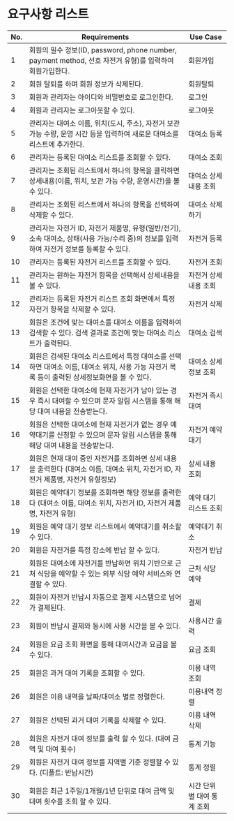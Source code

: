 # 요구사항 리스트

| No. | Requirements                                                                                                                                  | Use Case                    |
| --- | --------------------------------------------------------------------------------------------------------------------------------------------- | --------------------------- |
| 1   | 회원의 필수 정보(ID, password, phone number, payment method, 선호 자전거 유형)를 입력하여 회원가입한다.                                       | 회원가입                    |
| 2   | 회원 탈퇴를 하며 회원 정보가 삭제된다.                                                                                                        | 회원탈퇴                    |
| 3   | 회원과 관리자는 아이디와 비밀번호로 로그인한다.                                                                                               | 로그인                      |
| 4   | 회원과 관리자는 로그아웃할 수 있다.                                                                                                           | 로그아웃                    |
| 5   | 관리자는 대여소 이름, 위치(도시, 주소), 자전거 보관 가능 수량, 운영 시간 등을 입력하여 새로운 대여소를 리스트에 추가한다.                     | 대여소 등록                 |
| 6   | 관리자는 등록된 대여소 리스트를 조회할 수 있다.                                                                                               | 대여소 조회                 |
| 7   | 관리자는 조회된 리스트에서 하나의 항목을 클릭하면 상세내용(이름, 위치, 보관 가능 수량, 운영시간)을 볼 수 있다.                                | 대여소 상세내용 조회        |
| 8   | 관리자는 조회된 리스트에서 하나의 항목을 선택하여 삭제할 수 있다.                                                                             | 대여소 삭제하기             |
| 9   | 관리자는 자전거 ID, 자전거 제품명, 유형(일반/전기), 소속 대여소, 상태(사용 가능/수리 중)의 정보를 입력하여 자전거 정보를 등록할 수 있다.      | 자전거 등록                 |
| 10  | 관리자는 등록된 자전거 리스트를 조회할 수 있다.                                                                                               | 자전거 조회                 |
| 11  | 관리자는 원하는 자전거 항목을 선택해서 상세내용을 볼 수 있다.                                                                                 | 자전거 상세내용 조회        |
| 12  | 관리자는 등록된 자전거 리스트 조회 화면에서 특정 자전거 항목을 삭제할 수 있다.                                                                | 자전거 삭제                 |
| 13  | 회원은 조건에 맞는 대여소를 대여소 이름을 입력하여 검색할 수 있다. 검색 결과로 조건에 맞는 대여소 리스트가 출력된다.                          | 대여소 검색                 |
| 14  | 회원은 검색된 대여소 리스트에서 특정 대여소를 선택하면 대여소 이름, 대여소 위치, 사용 가능 자전거 목록 등이 출력된 상세정보화면을 볼 수 있다. | 대여소 상세정보 조회        |
| 15  | 회원은 선택한 대여소에 현재 자전거가 남아 있는 경우 즉시 대여할 수 있으며 문자 알림 시스템을 통해 해당 대여 내용을 전송받는다.                | 자전거 즉시대여             |
| 16  | 회원은 선택한 대여소에 현재 자전거가 없는 경우 예약대기를 신청할 수 있으며 문자 알림 시스템을 통해 해당 대여 내용을 전송받는다.               | 자전거 예약대기             |
| 17  | 회원은 현재 대여 중인 자전거를 조회하면 상세 내용을 출력한다 (대여소 이름, 대여소 위치, 자전거 ID, 자전거 제품명, 자전거 유형정보)            | 상세 내용 조회              |
| 18  | 회원은 예약대기 정보를 조회하면 해당 정보를 출력한다 (대여소 이름, 대여소 위치, 자전거 ID, 자전거 제품명, 자전거 유형)                        | 예약 대기 리스트 조회       |
| 19  | 회원은 예약 대기 정보 리스트에서 예약대기를 취소할 수 있다.                                                                                   | 예약대기 취소               |
| 20  | 회원은 자전거를 특정 장소에 반납 할 수 있다.                                                                                                  | 자전거 반납                 |
| 21  | 회원은 대여소에 자전거를 반납하면 위치 기반으로 근처 식당을 예약할 수 있는 외부 식당 예약 서비스와 연결할 수 있다.                            | 근처 식당 예약              |
| 22  | 회원이 자전거 반납시 자동으로 결제 시스템으로 넘어가 결제된다.                                                                                | 결제                        |
| 23  | 회원이 반납시 결제와 동시에 사용 시간을 볼 수 있다.                                                                                           | 사용시간 출력               |
| 24  | 회원은 요금 조회 화면을 통해 대여시간과 요금을 볼 수 있다.                                                                                    | 요금 조회                   |
| 25  | 회원은 과거 대여 기록을 조회할 수 있다.                                                                                                       | 이용 내역 조회              |
| 26  | 회원은 이용 내역을 날짜/대여소 별로 정렬한다.                                                                                                 | 이용내역 정렬               |
| 27  | 회원은 선택된 과거 대여 기록을 삭제할 수 있다.                                                                                                | 이용 내역 삭제              |
| 28  | 회원은 자전거 대여 정보를 출력 할 수 있다. (대여 금액 및 대여 횟수)                                                                           | 통계 기능                   |
| 29  | 회원은 자전거 대여 정보를 지역별 기준 정렬할 수 있다. (디폴트: 반납시간)                                                                      | 통계 정렬                   |
| 30  | 회원은 최근 1주일/1개월/1년 단위로 대여 금액 및 대여 횟수를 조회 할 수 있다.                                                                  | 시간 단위 별 대여 통계 조회 |
